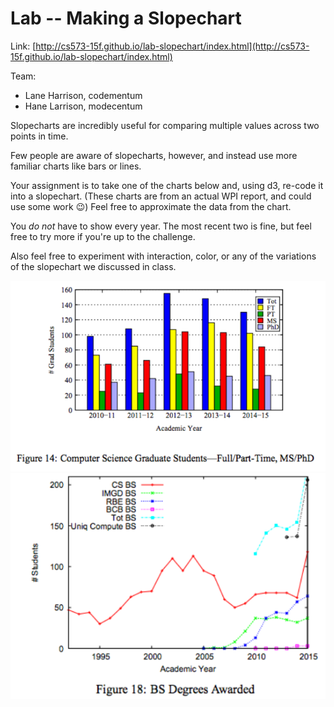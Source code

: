 # Lab -- Making a Slopechart

Link: [http://cs573-15f.github.io/lab-slopechart/index.html](http://cs573-15f.github.io/lab-slopechart/index.html)

Team:

- Lane Harrison, codementum
- Hane Larrison, modecentum

Slopecharts are incredibly useful for comparing multiple values across two points in time.

Few people are aware of slopecharts, however, and instead use more familiar charts like bars or lines.

Your assignment is to take one of the charts below and, using d3, re-code it into a slopechart.
(These charts are from an actual WPI report, and could use some work :wink:)
Feel free to approximate the data from the chart.

You *do not* have to show every year. The most recent two is fine, but feel free to try more if you're up to the challenge.

Also feel free to experiment with interaction, color, or any of the variations of the slopechart we discussed in class.

![CS Graduates By Year](img/cs-grads.png)
![Undergraduate Degrees Awarded](img/undergrad-degrees.png)
